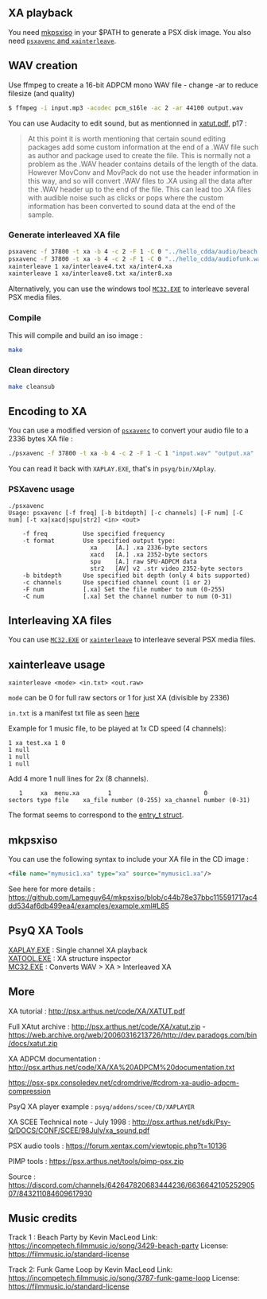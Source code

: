 ##  XA playback

You need [mkpsxiso](https://github.com/Lameguy64/mkpsxiso) in your $PATH to generate a PSX disk image.
You also need [`psxavenc` and `xainterleave`](https://github.com/ABelliqueux/candyk-psx/tree/master/toolsrc/).

## WAV creation

Use ffmpeg to create a 16-bit ADPCM mono WAV file - change -ar to reduce filesize (and quality)

```bash
$ ffmpeg -i input.mp3 -acodec pcm_s16le -ac 2 -ar 44100 output.wav
```

You can use Audacity to edit sound, but as mentionned in [xatut.pdf](http://psx.arthus.net/sdk/Psy-Q/DOCS/XATUT.pdf), p17 :

> At this point it is worth mentioning that certain sound editing packages add some custom information at
> the end of a .WAV file such as author and package used to create the file. This is normally not a
> problem as the .WAV header contains details of the length of the data. However MovConv and
> MovPack do not use the header information in this way, and so will convert .WAV files to .XA using
> all the data after the .WAV header up to the end of the file. This can lead too .XA files with audible
> noise such as clicks or pops where the custom information has been converted to sound data at the end
> of the sample.

### Generate interleaved XA file

```bash
psxavenc -f 37800 -t xa -b 4 -c 2 -F 1 -C 0 "../hello_cdda/audio/beach.wav" "xa/beach.xa"
psxavenc -f 37800 -t xa -b 4 -c 2 -F 1 -C 0 "../hello_cdda/audiofunk.wav" "xa/funk.xa"
xainterleave 1 xa/interleave4.txt xa/inter4.xa
xainterleave 1 xa/interleave8.txt xa/inter8.xa
```

Alternatively, you can use the windows tool [`MC32.EXE`](https://psx.arthus.net/tools/pimp-psx.zip) to interleave several PSX media files.

### Compile

This will compile and build an iso image :

```bash
make
```

### Clean directory

```bash
make cleansub
```

## Encoding to XA 

You can use a modified version of [`psxavenc`](https://github.com/ABelliqueux/candyk-psx/tree/master/toolsrc/psxavenc) to convert your audio file to a 2336 bytes XA file :

```bash
./psxavenc -f 37800 -t xa -b 4 -c 2 -F 1 -C 1 "input.wav" "output.xa"
```

You can read it back with `XAPLAY.EXE`, that's in `psyq/bin/XAplay`.

### PSXavenc usage

```
./psxavenc 
Usage: psxavenc [-f freq] [-b bitdepth] [-c channels] [-F num] [-C num] [-t xa|xacd|spu|str2] <in> <out>

    -f freq          Use specified frequency
    -t format        Use specified output type:
                       xa     [A.] .xa 2336-byte sectors
                       xacd   [A.] .xa 2352-byte sectors
                       spu    [A.] raw SPU-ADPCM data
                       str2   [AV] v2 .str video 2352-byte sectors
    -b bitdepth      Use specified bit depth (only 4 bits supported)
    -c channels      Use specified channel count (1 or 2)
    -F num           [.xa] Set the file number to num (0-255)
    -C num           [.xa] Set the channel number to num (0-31)
```

## Interleaving XA files

You can use [`MC32.EXE`](https://psx.arthus.net/tools/pimp-psx.zip) or [`xainterleave`](https://github.com/ABelliqueux/candyk-psx/tree/master/toolsrc/xainterleave) to interleave several PSX media files.

## xainterleave usage

`xainterleave <mode> <in.txt> <out.raw>`

`mode` can be 0 for full raw sectors or 1 for just XA (divisible by 2336)

`in.txt` is a manifest txt file as seen [here](https://github.com/ABelliqueux/nolibgs_hello_worlds/blob/main/hello_xa/xa/interleave4.txt)

Example for 1 music file, to be played at 1x CD speed (4 channels):

```
1 xa test.xa 1 0
1 null
1 null
1 null
```

Add 4 more 1 null lines for 2x (8 channels).

```
   1     xa  menu.xa        1                          0  
sectors type file    xa_file number (0-255) xa_channel number (0-31)
```

The format seems to correspond to the [entry_t struct](https://github.com/ABelliqueux/candyk-psx/blob/db71929903cc09398f5efc23973f9e136d123bbb/toolsrc/xainterleave/xainterleave.c#L35).

## mkpsxiso

You can use the following syntax to include your XA file in the CD image :

```xml
<file name="mymusic1.xa" type="xa" source="mymusic1.xa"/>
```

See here for more details : https://github.com/Lameguy64/mkpsxiso/blob/c44b78e37bbc115591717ac4dd534af6db499ea4/examples/example.xml#L85

## PsyQ XA Tools

[XAPLAY.EXE](https://docs.google.com/uc?export=download&confirm=G9cM&id=0B_GAaDjR83rLZGVaZ2pvV2tjSVE) : Single channel XA playback  
[XATOOL.EXE](http://psx.arthus.net/code/XA/xatut.zip) : XA structure inspector  
[MC32.EXE](https://psx.arthus.net/tools/pimp-psx.zip)   : Converts WAV > XA > Interleaved XA  

## More

XA tutorial : http://psx.arthus.net/code/XA/XATUT.pdf  

Full XAtut archive : http://psx.arthus.net/code/XA/xatut.zip  - https://web.archive.org/web/20060316213726/http://dev.paradogs.com/bin/docs/xatut.zip

XA ADPCM documentation : http://psx.arthus.net/code/XA/XA%20ADPCM%20documentation.txt  

https://psx-spx.consoledev.net/cdromdrive/#cdrom-xa-audio-adpcm-compression  

PsyQ XA player example : `psyq/addons/scee/CD/XAPLAYER`

XA SCEE Technical note - July 1998 : http://psx.arthus.net/sdk/Psy-Q/DOCS/CONF/SCEE/98July/xa_sound.pdf

PSX audio tools : https://forum.xentax.com/viewtopic.php?t=10136

PIMP tools : https://psx.arthus.net/tools/pimp-psx.zip

Source : https://discord.com/channels/642647820683444236/663664210525290507/843211084609617930

## Music credits

Track 1 :
Beach Party by Kevin MacLeod
Link: https://incompetech.filmmusic.io/song/3429-beach-party
License: https://filmmusic.io/standard-license  

Track 2:
Funk Game Loop by Kevin MacLeod
Link: https://incompetech.filmmusic.io/song/3787-funk-game-loop
License: https://filmmusic.io/standard-license
